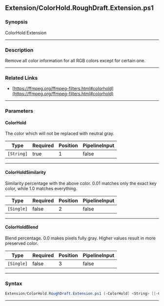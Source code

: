 
Extension/ColorHold.RoughDraft.Extension.ps1
--------------------------------------------
### Synopsis
ColorHold Extension

---
### Description

Remove all color information for all RGB colors except for certain one.

---
### Related Links
* [https://ffmpeg.org/ffmpeg-filters.html#colorhold](https://ffmpeg.org/ffmpeg-filters.html#colorhold)



---
### Parameters
#### **ColorHold**

The color which will not be replaced with neutral gray.






|Type      |Required|Position|PipelineInput|
|----------|--------|--------|-------------|
|`[String]`|true    |1       |false        |



---
#### **ColorHoldSimilarity**

Similarity percentage with the above color. 0.01 matches only the exact key color, while 1.0 matches everything.






|Type      |Required|Position|PipelineInput|
|----------|--------|--------|-------------|
|`[Single]`|false   |2       |false        |



---
#### **ColorHoldBlend**

Blend percentage. 0.0 makes pixels fully gray. Higher values result in more preserved color.






|Type      |Required|Position|PipelineInput|
|----------|--------|--------|-------------|
|`[Single]`|false   |3       |false        |



---
### Syntax
```PowerShell
Extension/ColorHold.RoughDraft.Extension.ps1 [-ColorHold] <String> [[-ColorHoldSimilarity] <Single>] [[-ColorHoldBlend] <Single>] [<CommonParameters>]
```
---





